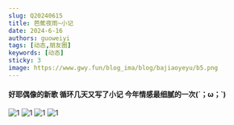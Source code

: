 ```yaml
---
slug: Q20240615
title: 芭蕉夜雨~小记
date: 2024-6-16
authors: guoweiyi
tags: [动态,朋友圈]
keywords: [动态]
sticky: 3
image: https://www.gwy.fun/blog_ima/blog/bajiaoyeyu/b5.png
---
```


#### 好耶偶像的新歌 循环几天又写了小记 ​今年情感最细腻的一次(´；ω；`)

<!-- truncate -->

![1](https://www.gwy.fun/blog_ima/blog/bajiaoyeyu/b1.jpg)
![1](https://www.gwy.fun/blog_ima/blog/bajiaoyeyu/b2.jpg)
![1](https://www.gwy.fun/blog_ima/blog/bajiaoyeyu/b3.jpg)
![1](https://www.gwy.fun/blog_ima/blog/bajiaoyeyu/b4.jpg)
